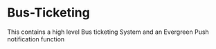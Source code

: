 # Bus-Ticketing
This contains a high level Bus ticketing System and an Evergreen Push notification function
